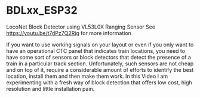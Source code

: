 # BDLxx_ESP32
LocoNet Block Detector using VL53L0X Ranging Sensor
See https://youtu.be/t7dPz7Q2Rig for more information

If you want to use working signals on your layout or even if you only want to have an operational CTC panel that indicates train locations, you need to have some sort of sensors or block detectors that detect the presence of a train in a particular track section. Unfortunately, such sensors are not cheap and on top of it, require a considerable amount of efforts to identify the best location, install them and then make them work. In this Video I am experimenting with a fresh way of block detection that offers low cost, high resolution and little installation pain.

